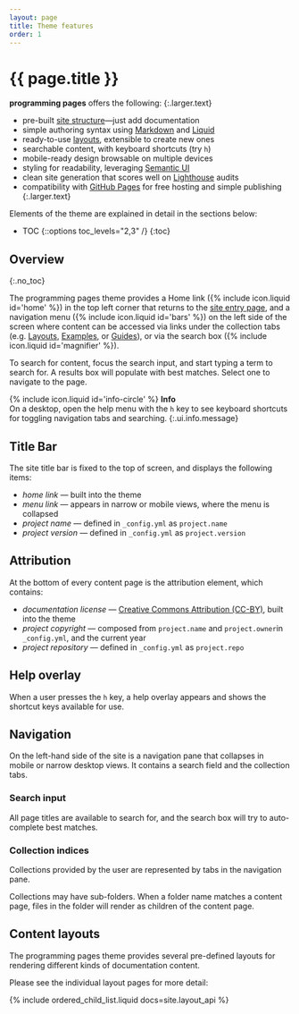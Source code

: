 ```yaml
---
layout: page
title: Theme features
order: 1
---
```


# {{ page.title }}

**programming pages** offers the following:
{:.larger.text}

- pre-built [site structure](#overview)&mdash;just add documentation
- simple authoring syntax using [Markdown]({{site.baseurl}}/examples/sampler/#/examples/) and [Liquid][liquid]
- ready-to-use [layouts](#/layout_api), extensible to create new ones
- searchable content, with keyboard shortcuts (try `h`)
- mobile-ready design browsable on multiple devices
- styling for readability, leveraging [Semantic UI][semantic-ui]
- clean site generation that scores well on [Lighthouse][lighthouse] audits
- compatibility with [GitHub Pages][ghpages] for free hosting and simple publishing
{:.larger.text}

Elements of the theme are explained in detail in the sections below:

- TOC
{::options toc_levels="2,3" /}
{:toc}

## Overview
{:.no_toc}

The programming pages theme provides a Home link (<span>{% include icon.liquid id='home' %}</span>) in the top left corner that returns to the [site entry page][homepage], and a navigation menu (<span>{% include icon.liquid id='bars' %}</span>) on the left side of the screen where content can be accessed via links under the collection tabs (e.g. [Layouts](#/layout_api "toggle the Layouts collection"), [Examples](#/examples "toggle the Examples collection"), or [Guides](#/guides "toggle the Guides collection")), or via the search box (<span>{% include icon.liquid id='magnifier' %}</span>).

To search for content, focus the search input, and start typing a term to search for. A results box will populate with best matches. Select one to navigate to the page.

<span>{% include icon.liquid id='info-circle' %} <b>Info</b></span><br> On a desktop, open the help menu with the `h` key to see keyboard shortcuts for toggling navigation tabs and searching.
{:.ui.info.message}


## Title Bar

The site title bar is fixed to the top of screen, and displays the following items:

- _home link_ &mdash; built into the theme
- _menu link_ &mdash; appears in narrow or mobile views, where the menu is collapsed
- _project name_ &mdash; defined in `_config.yml` as `project.name`
- _project version_ &mdash; defined in `_config.yml` as `project.version`


## Attribution

At the bottom of every content page is the attribution element, which contains:

- _documentation license_ &mdash; [Creative Commons Attribution (CC-BY)][cc-by], built into the theme
- _project copyright_ &mdash; composed from `project.name` and `project.owner`in `_config.yml`, and the current year
- _project repository_ &mdash; defined in `_config.yml` as `project.repo`


## Help overlay

When a user presses the `h` key, a help overlay appears and shows the shortcut keys available for use.


## Navigation

On the left-hand side of the site is a navigation pane that collapses in mobile or narrow desktop views. It contains a search field and the collection tabs.

### Search input

All page titles are available to search for, and the search box will try to auto-complete best matches.

### Collection indices

Collections provided by the user are represented by tabs in the navigation pane.

Collections may have sub-folders. When a folder name matches a content page, files in the folder will render as children of the content page.

## Content layouts

The programming pages theme provides several pre-defined layouts for rendering different kinds of documentation content.

Please see the individual layout pages for more detail:

{% include ordered_child_list.liquid docs=site.layout_api %}



[cc-by]: https://creativecommons.org/licenses/by/4.0/ "Creative Commons Attribution 4.0 International (CC BY 4.0)"
[ghpages]: https://pages.github.com/ "Websites for you and your projects. Hosted directly from your GitHub repository"
[homepage]: {{site.baseurl}}/guides/Authoring-Documentation/#homepage "User-authored homepage"
[liquid]: https://shopify.github.io/liquid/ "Safe, customer-facing template language for flexible web apps"
[lighthouse]: https://developers.google.com/web/tools/lighthouse/ "Lighthouse is an open-source, automated tool for improving the quality of web pages"
[semantic-ui]: https://semantic-ui.com/ "Semantic is a development framework that helps create beautiful, responsive layouts using human-friendly HTML"

